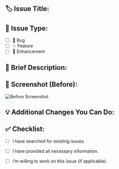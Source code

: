 ## 🏷️ Issue Title:
<!-- A short, clear title for the issue -->
<Write your issue title here>

## 🚨 Issue Type:
<!-- Select one -->
- [ ] 🐞 Bug  
- [ ] ✨ Feature  
- [ ] 🔧 Enhancement  

## 📝 Brief Description:
<!-- A concise explanation of the issue or suggestion -->

## 📸 Screenshot (Before):
<!-- Upload or paste the image showing the current issue (if applicable) -->
![Before Screenshot](url-or-drag-drop-image-here)

## 💡 Additional Changes You Can Do:
<!-- Describe if you're willing to contribute or suggest improvements beyond the main issue -->

## ✅ Checklist:
- [ ] I have searched for existing issues.
- [ ] I have provided all necessary information.
- [ ] I’m willing to work on this issue (if applicable).


